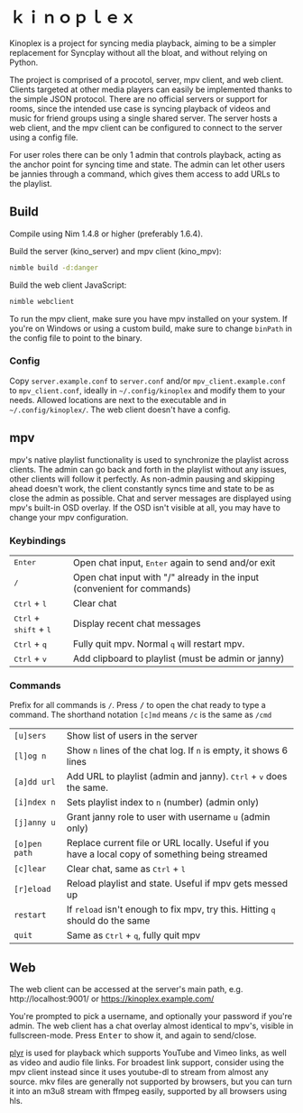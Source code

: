 # ｋｉｎｏｐｌｅｘ

Kinoplex is a project for syncing media playback, aiming to be a simpler
replacement for Syncplay without all the bloat, and without relying on Python.

The project is comprised of a procotol, server, mpv client, and web client.
Clients targeted at other media players can easily be implemented thanks to the
simple JSON protocol. There are no official servers or support for rooms, since
the intended use case is syncing playback of videos and music for friend groups
using a single shared server. The server hosts a web client, and the mpv client
can be configured to connect to the server using a config file.

For user roles there can be only 1 admin that controls playback, acting as the
anchor point for syncing time and state. The admin can let other users be
jannies through a command, which gives them access to add URLs to the playlist.

## Build

Compile using Nim 1.4.8 or higher (preferably 1.6.4).

Build the server (kino_server) and mpv client (kino_mpv):
```bash
nimble build -d:danger
```

Build the web client JavaScript:
```bash
nimble webclient
```

To run the mpv client, make sure you have mpv installed on your system. If
you're on Windows or using a custom build, make sure to change `binPath` in the
config file to point to the binary.

### Config

Copy `server.example.conf` to `server.conf` and/or `mpv_client.example.conf` to
`mpv_client.conf`, ideally in `~/.config/kinoplex` and modify them to your
needs. Allowed locations are next to the executable and in
`~/.config/kinoplex/`. The web client doesn't have a config.


## mpv

mpv's native playlist functionality is used to synchronize the playlist across
clients. The admin can go back and forth in the playlist without any issues,
other clients will follow it perfectly. As non-admin pausing and skipping ahead
doesn't work, the client constantly syncs time and state to be as close the
admin as possible. Chat and server messages are displayed using mpv's built-in
OSD overlay. If the OSD isn't visible at all, you may have to change your mpv
configuration.

### Keybindings

| | |
| - | - |
| <kbd>Enter</kbd> | Open chat input, <kbd>Enter</kbd> again to send and/or exit |
| <kbd>/</kbd> | Open chat input with "/" already in the input (convenient for commands) |
| <kbd>Ctrl</kbd> + <kbd>l</kbd> | Clear chat |
| <kbd>Ctrl</kbd> + <kbd>shift</kbd> + <kbd>l</kbd> | Display recent chat messages |
| <kbd>Ctrl</kbd> + <kbd>q</kbd> | Fully quit mpv. Normal <kbd>q</kbd> will restart mpv. |
| <kbd>Ctrl</kbd> + <kbd>v</kbd> | Add clipboard to playlist (must be admin or janny) |

### Commands

Prefix for all commands is `/`. Press <kbd>/</kbd> to open the chat ready to
type a command. The shorthand notation `[c]md` means `/c` is the same as `/cmd`

| | |
| - | - |
| `[u]sers` | Show list of users in the server |
| `[l]og n` | Show `n` lines of the chat log. If `n` is empty, it shows 6 lines |
| `[a]dd url` | Add URL to playlist (admin and janny). <kbd>Ctrl</kbd> + <kbd>v</kbd> does the same. |
| `[i]ndex n` | Sets playlist index to `n` (number) (admin only) |
| `[j]anny u` | Grant janny role to user with username `u` (admin only) |
| `[o]pen path` | Replace current file or URL locally. Useful if you have a local copy of something being streamed |
| `[c]lear` | Clear chat, same as <kbd>Ctrl</kbd> + <kbd>l</kbd> |
| `[r]eload` | Reload playlist and state. Useful if mpv gets messed up |
| `restart` | If `reload` isn't enough to fix mpv, try this. Hitting <kbd>q</kbd> should do the same |
| `quit` | Same as <kbd>Ctrl</kbd> + <kbd>q</kbd>, fully quit mpv |

## Web

The web client can be accessed at the server's main path, e.g.
http://localhost:9001/ or https://kinoplex.example.com/

You're prompted to pick a username, and optionally your password if you're
admin. The web client has a chat overlay almost identical to mpv's, visible in
fullscreen-mode. Press <kbd>Enter</kbd> to show it, and again to send/close.

[plyr](https://github.com/sampotts/plyr) is used for playback which supports
YouTube and Vimeo links, as well as video and audio file links. For broadest
link support, consider using the mpv client instead since it uses youtube-dl to
stream from almost any source. mkv files are generally not supported by
browsers, but you can turn it into an m3u8 stream with ffmpeg easily, supported
by all browsers using hls.
